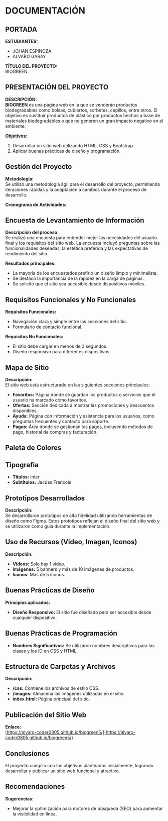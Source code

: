 # DOCUMENTACIÓN

## PORTADA
**ESTUDIANTES:**  
- JOHAN ESPINOZA  
- ALVARO GARAY  

**TÍTULO DEL PROYECTO:**  
BIOGREEN

## PRESENTACIÓN DEL PROYECTO

**DESCRIPCIÓN:**  
**BIOGREEN** es una página web en la que se venderán productos biodegradables como bolsas, cubiertos, sorbetes, cepillos, entre otros. El objetivo es sustituir productos de plástico por productos hechos a base de materiales biodegradables o que no generen un gran impacto negativo en el ambiente.

**Objetivos:**
1. Desarrollar un sitio web utilizando HTML, CSS y Bootstrap.
2. Aplicar buenas prácticas de diseño y programación.

## Gestión del Proyecto

**Metodología:**  
Se utilizó una metodología ágil para el desarrollo del proyecto, permitiendo iteraciones rápidas y la adaptación a cambios durante el proceso de desarrollo.

**Cronograma de Actividades:**

## Encuesta de Levantamiento de Información

**Descripción del proceso:**  
Se realizó una encuesta para entender mejor las necesidades del usuario final y los requisitos del sitio web. La encuesta incluyó preguntas sobre las funcionalidades deseadas, la estética preferida y las expectativas de rendimiento del sitio.

**Resultados principales:**
- La mayoría de los encuestados prefirió un diseño limpio y minimalista.
- Se destacó la importancia de la rapidez en la carga de páginas.
- Se solicitó que el sitio sea accesible desde dispositivos móviles.

## Requisitos Funcionales y No Funcionales

**Requisitos Funcionales:**
- Navegación clara y simple entre las secciones del sitio.
- Formulario de contacto funcional.

**Requisitos No Funcionales:**
- El sitio debe cargar en menos de 3 segundos.
- Diseño responsivo para diferentes dispositivos.

## Mapa de Sitio

**Descripción:**  
El sitio web está estructurado en las siguientes secciones principales:
- **Favoritos:** Página donde se guardan los productos o servicios que el usuario ha marcado como favoritos.
- **Ofertas:** Sección dedicada a mostrar las promociones y descuentos disponibles.
- **Ayuda:** Página con información y asistencia para los usuarios, como preguntas frecuentes y contacto para soporte.
- **Pagos:** Área donde se gestionan los pagos, incluyendo métodos de pago, historial de compras y facturación.

## Paleta de Colores

## Tipografía

- **Títulos:** Inter  
- **Subtítulos:** Jacúes Francois

## Prototipos Desarrollados

**Descripción:**  
Se desarrollaron prototipos de alta fidelidad utilizando herramientas de diseño como Figma. Estos prototipos reflejan el diseño final del sitio web y se utilizaron como guía durante la implementación.

## Uso de Recursos (Video, Imagen, Iconos)

**Descripción:**  
- **Videos:** Solo hay 1 video.
- **Imágenes:** 5 banners y más de 10 imágenes de productos.
- **Iconos:** Más de 5 iconos.

## Buenas Prácticas de Diseño

**Principios aplicados:**
- **Diseño Responsivo:** El sitio fue diseñado para ser accesible desde cualquier dispositivo.

## Buenas Prácticas de Programación

- **Nombres Significativos:** Se utilizaron nombres descriptivos para las clases y los ID en CSS y HTML.

## Estructura de Carpetas y Archivos

**Descripción:**
- **/css:** Contiene los archivos de estilo CSS.
- **/images:** Almacena las imágenes utilizadas en el sitio.
- **index.html:** Página principal del sitio.

## Publicación del Sitio Web

**Enlace:**  
[https://alvaro-coder0805.github.io/biogreen5/](https://alvaro-coder0805.github.io/biogreen5/)

## Conclusiones

El proyecto cumplió con los objetivos planteados inicialmente, logrando desarrollar y publicar un sitio web funcional y atractivo.

## Recomendaciones

**Sugerencias:**
- Mejorar la optimización para motores de búsqueda (SEO) para aumentar la visibilidad en línea.
